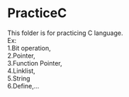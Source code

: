 # PracticeC
This folder is for practicing C language.  
Ex:  
    1.Bit operation,  
    2.Pointer,  
    3.Function Pointer,  
    4.Linklist,  
    5.String  
    6.Define,...
